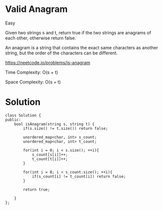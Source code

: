 # Valid Anagram
Easy

Given two strings s and t, return true if the two strings are anagrams of each other, otherwise return false.

An anagram is a string that contains the exact same characters as another string, but the order of the characters can be different.

https://neetcode.io/problems/is-anagram

Time Complexity: O(s + t)

Space Complexity: O(s + t)

# Solution
```
class Solution {
public:
    bool isAnagram(string s, string t) {
        if(s.size() != t.size()) return false;

        unordered_map<char, int> s_count;
        unordered_map<char, int> t_count;

        for(int i = 0; i < s.size(); ++i){
            s_count[s[i]]++;
            t_count[t[i]]++;
        }

        for(int i = 0; i < s_count.size(); ++i){
            if(s_count[i] != t_count[i]) return false;
        }

        return true;

    }
};
```